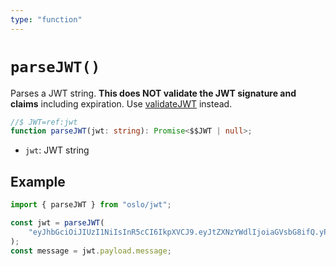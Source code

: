 ```yaml
---
type: "function"
---
```


# `parseJWT()`

Parses a JWT string. **This does NOT validate the JWT signature and claims** including expiration. Use [validateJWT](ref:jwt) instead.

```ts
//$ JWT=ref:jwt
function parseJWT(jwt: string): Promise<$$JWT | null>;
```

- `jwt`: JWT string

## Example

```ts
import { parseJWT } from "oslo/jwt";

const jwt = parseJWT(
	"eyJhbGciOiJIUzI1NiIsInR5cCI6IkpXVCJ9.eyJtZXNzYWdlIjoiaGVsbG8ifQ.yP03DaEblJkk9mR-Y5L7YCMzJgHL-RDPx90aXz-cuAI"
);
const message = jwt.payload.message;
```
